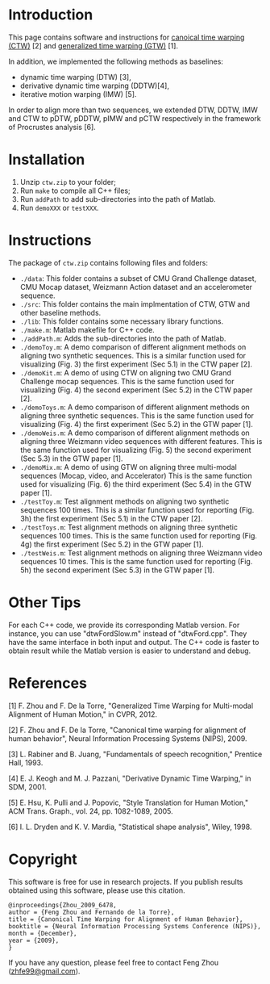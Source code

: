 Introduction
==

This page contains software and instructions for
[canoical time warping (CTW)](http://www.f-zhou.com/ta.html) [2]
and [generalized time warping (GTW)](http://www.f-zhou.com/ta.html) [1].

In addition, we implemented the following methods as baselines:
- dynamic time warping (DTW) [3],
- derivative dynamic time warping (DDTW)[4],
- iterative motion warping (IMW) [5].

In order to align more than two sequences, we extended DTW, DDTW, IMW
and CTW to pDTW, pDDTW, pIMW and pCTW respectively in the
framework of Procrustes analysis [6].


Installation
==

1. Unzip `ctw.zip` to your folder;
2. Run `make` to compile all C++ files;
3. Run `addPath` to add sub-directories into the path of Matlab.
4. Run `demoXXX` or `testXXX`.


Instructions
==

The package of `ctw.zip` contains following files and folders:

- `./data`: This folder contains a subset of CMU Grand Challenge dataset, CMU Mocap dataset, Weizmann Action dataset and an accelerometer sequence.
- `./src`: This folder contains the main implmentation of CTW, GTW and other baseline methods.
- `./lib`: This folder contains some necessary library functions.
- `./make.m`: Matlab makefile for C++ code.
- `./addPath.m`: Adds the sub-directories into the path of Matlab.
- `./demoToy.m`: A demo comparison of different alignment methods on aligning two synthetic sequences. This is a similar function used for visualizing (Fig. 3) the first experiment (Sec 5.1) in the CTW paper [2].
- `./demoKit.m`: A demo of using CTW on aligning two CMU Grand Challenge mocap sequences. This is the same function used for visualizing (Fig. 4) the second experiment (Sec 5.2) in the CTW paper [2].
- `./demoToys.m`: A demo comparison of different alignment methods on aligning three synthetic sequences. This is the same function used for visualizing (Fig. 4) the first experiment (Sec 5.2) in the GTW paper [1].
- `./demoWeis.m`: A demo comparison of different alignment methods on aligning three Weizmann video sequences with different features. This is the same function used for visualizing (Fig. 5) the second experiment (Sec 5.3) in the GTW paper [1].
- `./demoMix.m`: A demo of using GTW on aligning three multi-modal sequences (Mocap, video, and Accelerator) This is the same function used for visualizing (Fig. 6) the third experiment (Sec 5.4) in the GTW paper [1].
- `./testToy.m`: Test alignment methods on aligning two synthetic sequences 100 times. This is a similar function used for reporting (Fig. 3h) the first experiment (Sec 5.1) in the CTW paper [2].
- `./testToys.m`: Test alignment methods on aligning three synthetic sequences 100 times. This is the same function used for reporting (Fig. 4g) the first experiment (Sec 5.2) in the GTW paper [1].
- `./testWeis.m`: Test alignment methods on aligning three Weizmann video sequences 10 times. This is the same function used for reporting (Fig. 5h) the second experiment (Sec 5.3) in the GTW paper [1].


Other Tips
==

For each C++ code, we provide its corresponding Matlab version. For
instance, you can use "dtwFordSlow.m" instead of "dtwFord.cpp". They
have the same interface in both input and output. The C++ code is
faster to obtain result while the Matlab version is easier to
understand and debug.


References
==
[1] F. Zhou and F. De la Torre, "Generalized Time Warping for Multi-modal Alignment of Human Motion," in CVPR, 2012.

[2] F. Zhou and F. De la Torre, "Canonical time warping for
alignment of human behavior", Neural Information Processing Systems
(NIPS), 2009.

[3] L. Rabiner and B. Juang, "Fundamentals of speech recognition,"
Prentice Hall, 1993.

[4] E. J. Keogh and M. J. Pazzani, "Derivative Dynamic Time Warping,"
in SDM, 2001.

[5] E. Hsu, K. Pulli and J. Popovic, "Style Translation for Human
Motion," ACM Trans. Graph., vol. 24, pp. 1082-1089, 2005.

[6] I. L. Dryden and K. V. Mardia, "Statistical shape analysis",
Wiley, 1998.


Copyright
==

This software is free for use in research projects. If you publish results obtained using this software, please use this citation.

    @inproceedings{Zhou_2009_6478,
    author = {Feng Zhou and Fernando de la Torre},
    title = {Canonical Time Warping for Alignment of Human Behavior},
    booktitle = {Neural Information Processing Systems Conference (NIPS)},
    month = {December},
    year = {2009},
    }

If you have any question, please feel free to contact Feng Zhou (zhfe99@gmail.com).
